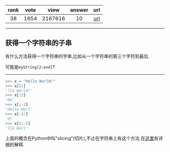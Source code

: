 
| rank | vote | view | answer | url |
|:-:|:-:|:-:|:-:|:-:|
|38|1654|2167616|10| [url](http://stackoverflow.com/questions/663171/is-there-a-way-to-substring-a-string-in-python) |
***

## 获得一个字符串的子串

有什么方法获得一个字符串的字串,比如从一个字符串的第三个字符到最后.

可能是`myString[2:end]`?

***

```python
>>> x = "Hello World!"
>>> x[2:]
'llo World!'
>>> x[:2]
'He'
>>> x[:-2]
'Hello Worl'
>>> x[-2:]
'd!'
>>> x[2:-2]
'llo Worl'
```

上面的概念在Python中叫"slicing"(切片),不止在字符串上有这个方法.在[这里](http://stackoverflow.com/questions/509211/good-primer-for-python-slice-notation)有详细的解释.